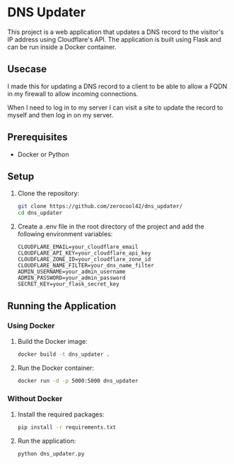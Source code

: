 # DNS Updater

This project is a web application that updates a DNS record to the visitor's IP address using Cloudflare's API. The application is built using Flask and can be run inside a Docker container.

## Usecase
I made this for updating a DNS record to a client to be able to allow a FQDN in my firewall to allow incoming connections. 

When I need to log in to my server I can visit a site to update the record to myself and then log in on my server.  

## Prerequisites

- Docker or Python

## Setup

1. Clone the repository:
    ```sh
    git clone https://github.com/zerocool42/dns_updater/
    cd dns_updater
    ```

2. Create a .env file in the root directory of the project and add the following environment variables:
    ```env
    CLOUDFLARE_EMAIL=your_cloudflare_email
    CLOUDFLARE_API_KEY=your_cloudflare_api_key
    CLOUDFLARE_ZONE_ID=your_cloudflare_zone_id
    CLOUDFLARE_NAME_FILTER=your_dns_name_filter
    ADMIN_USERNAME=your_admin_username
    ADMIN_PASSWORD=your_admin_password
    SECRET_KEY=your_flask_secret_key
    ```

## Running the Application

### Using Docker

1. Build the Docker image:
    ```sh
    docker build -t dns_updater .
    ```

2. Run the Docker container:
    ```sh
    docker run -d -p 5000:5000 dns_updater
    ```

### Without Docker

1. Install the required packages:
    ```sh
    pip install -r requirements.txt
    ```

2. Run the application:
    ```sh
    python dns_updater.py
    ```
